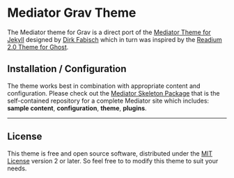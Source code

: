 # Mediator Grav Theme

The Mediator theme for Grav is a direct port of the [Mediator Theme for Jekyll](https://github.com/dirkfabisch/mediator) designed by [Dirk Fabisch](http://blog.base68.com/about/) which in turn was inspired by the [Readium 2.0 Theme for Ghost](http://www.svenread.com/readium-ghost-theme/).

## Installation / Configuration

The theme works best in combination with appropriate content and configuration. Please check out the [Mediator Skeleton Package](https://github.com/getgrav/grav-skeleton-mediator-site) that is the self-contained repository for a complete Mediator site which includes: **sample content**, **configuration**, **theme**, **plugins**.

---

## License

This theme is free and open source software, distributed under the [MIT License](/LICENSE) version 2 or later. So feel free to to modify this theme to suit your needs.
